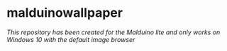 # malduinowallpaper
*This repository has been created for the Malduino lite and only works on Windows 10 with the default image browser*
